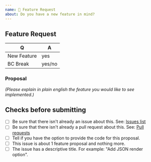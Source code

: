 ```yaml
---
name: 🎉 Feature Request
about: Do you have a new feature in mind?
---
```


## Feature Request

| Q           | A      |
|-------------|--------|
| New Feature | yes    |
| BC Break    | yes/no |

### Proposal

_(Please explain in plain english the feature you would like to see implemented.)_

## Checks before submitting

* [ ] Be sure that there isn't already an issue about this. See: [Issues list](https://github.com/bakame-php/html-table/issues)
* [ ] Be sure that there isn't already a pull request about this. See: [Pull requests](https://github.com/bakame-php/html-table/pulls)
* [ ] Tell if you have the option to provide the code for this proposal.
* [ ] This issue is about 1 feature proposal and nothing more.
* [ ] The issue has a descriptive title. For example: "Add JSON render option".
